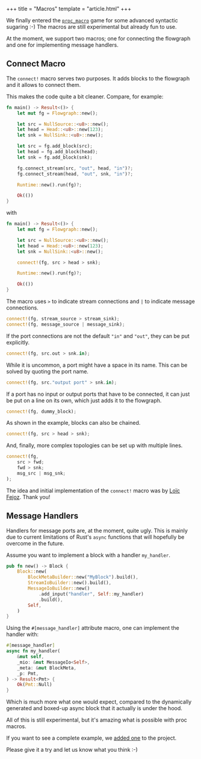 +++
title = "Macros"
template = "article.html"
+++

We finally entered the
[`proc_macro`](https://doc.rust-lang.org/reference/procedural-macros.html) game
for some advanced syntactic sugaring :-) The macros are still experimental but
already fun to use.

At the moment, we support two macros; one for connecting the flowgraph and one
for implementing message handlers.

## Connect Macro

The `connect!` macro serves two purposes. It adds blocks to the flowgraph and it
allows to connect them.

This makes the code quite a bit cleaner. Compare, for example:

``` rust
fn main() -> Result<()> {
    let mut fg = Flowgraph::new();

    let src = NullSource::<u8>::new();
    let head = Head::<u8>::new(123);
    let snk = NullSink::<u8>::new();

    let src = fg.add_block(src);
    let head = fg.add_block(head);
    let snk = fg.add_block(snk);

    fg.connect_stream(src, "out", head, "in")?;
    fg.connect_stream(head, "out", snk, "in")?;

    Runtime::new().run(fg)?;

    Ok(())
}
```

with

``` rust
fn main() -> Result<()> {
    let mut fg = Flowgraph::new();

    let src = NullSource::<u8>::new();
    let head = Head::<u8>::new(123);
    let snk = NullSink::<u8>::new();

    connect!(fg, src > head > snk);

    Runtime::new().run(fg)?;

    Ok(())
}
```

The macro uses `>` to indicate stream connections and `|` to indicate message
connections.

``` rust
connect!(fg, stream_source > stream_sink);
connect!(fg, message_source | message_sink);
```

If the port connections are not the default `"in"` and `"out"`, they can be put
explicitly.

``` rust
connect!(fg, src.out > snk.in);
```

While it is uncommon, a port might have a space in its name. This can be solved
by quoting the port name.

``` rust
connect!(fg, src."output port" > snk.in);
```

If a port has no input or output ports that have to be connected, it can just be
put on a line on its own, which just adds it to the flowgraph.

``` rust
connect!(fg, dummy_block);
```

As shown in the example, blocks can also be chained.

``` rust
connect!(fg, src > head > snk);
```

And, finally, more complex topologies can be set up with multiple lines.

``` rust
connect!(fg, 
    src > fwd;
    fwd > snk;
    msg_src | msg_snk;
);
```

The idea and initial implementation of the `connect!` macro was by [Loïc
Fejoz](https://twitter.com/loic_fejoz). Thank you!

## Message Handlers

Handlers for message ports are, at the moment, quite ugly. This is mainly due to
current limitations of Rust's `async` functions that will hopefully be overcome
in the future.

Assume you want to implement a block with a handler `my_handler`.

``` rust
pub fn new() -> Block {
    Block::new(
        BlockMetaBuilder::new("MyBlock").build(),
        StreamIoBuilder::new().build(),
        MessageIoBuilder::new()
            .add_input("handler", Self::my_handler)
            .build(),
        Self,
    )
}
```

Using the `#[message_handler]` attribute macro, one can implement the handler
with:

``` rust
#[message_handler]
async fn my_handler(
    &mut self,
    _mio: &mut MessageIo<Self>,
    _meta: &mut BlockMeta,
    _p: Pmt,
) -> Result<Pmt> {
    Ok(Pmt::Null)
}
```

Which is much more what one would expect, compared to the dynamically generated
and boxed-up async block that it actually is under the hood.

All of this is still experimental, but it's amazing what is possible with proc macros.

If you want to see a complete example, we [added
one](https://github.com/FutureSDR/FutureSDR/blob/main/examples/macros/src/main.rs)
to the project.

Please give it a try and let us know what you think :-)

